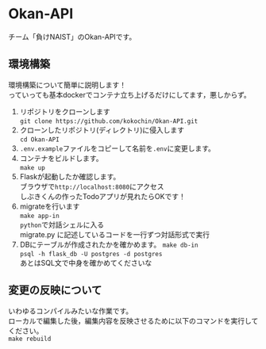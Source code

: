 # Okan-API
チーム「負けNAIST」のOkan-APIです。

## 環境構築
環境構築について簡単に説明します！<br>
っていっても基本dockerでコンテナ立ち上げるだけにしてます，悪しからず。<br>

1. リポジトリをクローンします<br>
    `git clone https://github.com/kokochin/Okan-API.git`
2. クローンしたリポジトリ(ディレクトリ)に侵入します<br>
    `cd Okan-API`
3. `.env.example`ファイルをコピーして名前を`.env`に変更します。
4. コンテナをビルドします。<br>
    `make up`
5. Flaskが起動したか確認します。<br>
    ブラウザで`http://localhost:8080`にアクセス<br>
    しぶきくんの作ったTodoアプリが見れたらOKです！
6. migrateを行います<br>
    `make app-in`<br>
    `python`で対話シェルに入る<br>
    migrate.py に記述しているコードを一行ずつ対話形式で実行
7. DBにテーブルが作成されたかを確かめます。
    `make db-in`<br>
    `psql -h flask_db -U postgres -d postgres`<br>
    あとはSQL文で中身を確かめてくださいな

## 変更の反映について
いわゆるコンパイルみたいな作業です。<br>
ローカルで編集した後，編集内容を反映させるために以下のコマンドを実行してください。<br>
`make rebuild`
